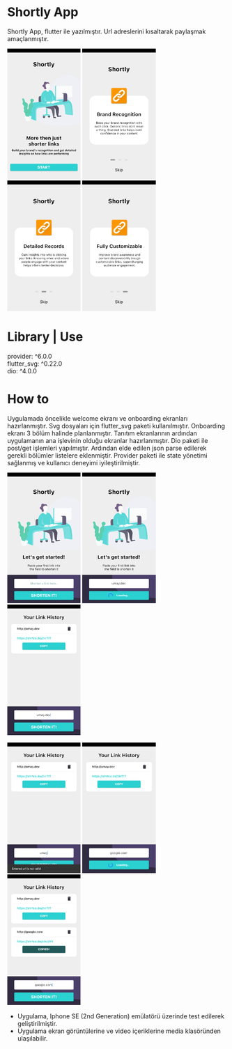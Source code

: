 # Shortly App

Shortly App, flutter ile yazılmıştır. Url adreslerini kısaltarak paylaşmak amaçlanmıştır.



<img src="App_Shortly/app_images/1.png" alt="drawing" height="300"/> <img src="App_Shortly/app_images/2.png" alt="drawing" height="300"/> <img src="App_Shortly/app_images/3.png" alt="drawing" height="300"/> <img src="App_Shortly/app_images/4.png" alt="drawing" height="300"/>

# Library | Use
provider: ^6.0.0
<br />flutter_svg: ^0.22.0
<br />dio: ^4.0.0

# How to
Uygulamada öncelikle welcome ekranı ve onboarding ekranları hazırlanmıştır. Svg dosyaları için flutter_svg paketi kullanılmıştır. Onboarding ekranı 3 bölüm halinde planlanmıştır. 
Tanıtım ekranlarının ardından uygulamanın ana işlevinin olduğu ekranlar hazırlanmıştır. Dio paketi ile post/get işlemleri yapılmıştır. Ardından elde edilen json parse edilerek gerekli bölümler listelere eklenmiştir. Provider paketi ile state yönetimi sağlanmış ve kullanıcı deneyimi iyileştirilmiştir. 
  
<img src="App_Shortly/app_images/5.png" alt="drawing" height="300"/> <img src="App_Shortly/app_images/6.png" alt="drawing" height="300"/> <img src="App_Shortly/app_images/7.png" alt="drawing" height="300"/> 

<img src="App_Shortly/app_images/8.png" alt="drawing" height="300"/> <img src="App_Shortly/app_images/9.png" alt="drawing" height="300"/> <img src="App_Shortly/app_images/10.png" alt="drawing" height="300"/> 



* Uygulama, Iphone SE (2nd Generation) emülatörü üzerinde test edilerek geliştirilmiştir. 
* Uygulama ekran görüntülerine ve video içeriklerine media klasöründen ulaşılabilir. 

